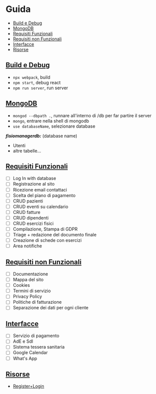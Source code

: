 # Guida

- [Build e Debug](#build-e-debug)
- [MongoDB](#mongodb)
- [Requisiti Funzionali](#requisiti-funzionali)
- [Requisiti non Funzionali](#requisiti-non-funzionali)
- [Interfacce](#interfacce)
- [Risorse](#risorse)

## <u>Build e Debug</u>

- `npx webpack`, build
- `npm start`, debug react
- `npm run server`, run server

## <u>MongoDB</u>

- `mongod --dbpath .`, runnare all'interno di /db per far partire il server
- `mongo`, entrare nella shell di mongodb
- `use databaseName`, selezionare database

***fisiomanagerdb:*** (database name)

- Utenti
- altre tabelle...

## <u>Requisiti Funzionali</u>

- [ ] Log In with database
- [ ] Registrazione al sito
- [ ] Ricezione email contattaci
- [ ] Scelta del piano di pagamento
- [ ] CRUD pazienti
- [ ] CRUD eventi su calendario
- [ ] CRUD fatture
- [ ] CRUD dipendenti
- [ ] CRUD esercizi fisici
- [ ] Compilazione, Stampa di GDPR
- [ ] Triage + redazione del documento finale
- [ ] Creazione di schede con esercizi
- [ ] Area notifiche

## <u>Requisiti non Funzionali</u>

- [ ] Documentazione
- [ ] Mappa del sito
- [ ] Cookies
- [ ] Termini di servizio
- [ ] Privacy Policy
- [ ] Politiche di fatturazione
- [ ] Separazione dei dati per ogni cliente

## <u>Interfacce</u>

- [ ] Servizio di pagamento
- [ ] AdE e SdI
- [ ] Sistema tessera sanitaria
- [ ] Google Calendar
- [ ] What's App

## <u>Risorse</u>

- [Register+Login](https://www.youtube.com/watch?v=Ejg7es3ba2k)